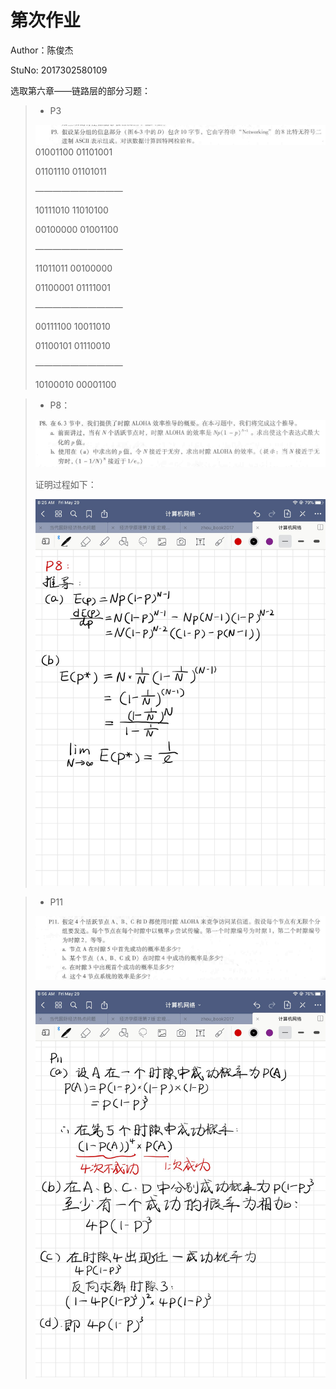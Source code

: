 # 第次作业

Author：陈俊杰

StuNo:  2017302580109



选取第六章——链路层的部分习题：

> + P3
>
> ![](pics/P3.png) 01001100 01101001 
>
> 01101110 01101011 
>
> ——————————
>
> 10111010 11010100 
>
> 00100000 01001100 
>
> ——————————
>
> 11011011 00100000 
>
> 01100001 01111001
>
> ——————————
>
> 00111100 10011010
>
> 01100101 01110010 
>
> ——————————
>
>  10100010 00001100 







> + P8：
>
> ![](pics/P8.png)
>
> 证明过程如下：
>
> ![](pics/P8_ans.png)



> + P11
>
> ![](pics/P11.png)
>
> ![](pics/P11_ans.png)

